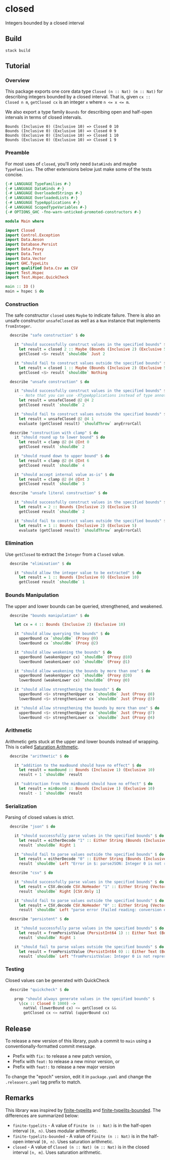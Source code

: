 # closed

Integers bounded by a closed interval

## Build

```plaintext
stack build
```

## Tutorial

### Overview

This package exports one core data type `Closed (n :: Nat) (m :: Nat)` for describing integers bounded by a closed interval. That is, given `cx :: Closed n m`, `getClosed cx` is an integer `x` where `n <= x <= m`.

We also export a type family `Bounds` for describing open and half-open intervals in terms of closed intervals.

```plaintext
Bounds (Inclusive 0) (Inclusive 10) => Closed 0 10
Bounds (Inclusive 0) (Exclusive 10) => Closed 0 9
Bounds (Exclusive 0) (Inclusive 10) => Closed 1 10
Bounds (Exclusive 0) (Exclusive 10) => Closed 1 9
```

### Preamble

For most uses of `closed`, you'll only need `DataKinds` and maybe `TypeFamilies`. The other extensions below just make some of the tests concise.

```haskell
{-# LANGUAGE TypeFamilies #-}
{-# LANGUAGE DataKinds #-}
{-# LANGUAGE OverloadedStrings #-}
{-# LANGUAGE OverloadedLists #-}
{-# LANGUAGE TypeApplications #-}
{-# LANGUAGE ScopedTypeVariables #-}
{-# OPTIONS_GHC -fno-warn-unticked-promoted-constructors #-}

module Main where

import Closed
import Control.Exception
import Data.Aeson
import Database.Persist
import Data.Proxy
import Data.Text
import Data.Vector
import GHC.TypeLits
import qualified Data.Csv as CSV
import Test.Hspec
import Test.Hspec.QuickCheck

main :: IO ()
main = hspec $ do
```

### Construction

The safe constructor `closed` uses `Maybe` to indicate failure. There is also an unsafe constructor `unsafeClosed` as well as a `Num` instance that implements `fromInteger`.

```haskell
  describe "safe construction" $ do

    it "should successfully construct values in the specified bounds" $ do
      let result = closed 2 :: Maybe (Bounds (Inclusive 2) (Exclusive 5))
      getClosed <$> result `shouldBe` Just 2

    it "should fail to construct values outside the specified bounds" $ do
      let result = closed 1 :: Maybe (Bounds (Inclusive 2) (Exclusive 5))
      getClosed <$> result `shouldBe` Nothing

  describe "unsafe construction" $ do

    it "should successfully construct values in the specified bounds" $ do
      -- Note that you can use -XTypeApplications instead of type annotations
      let result = unsafeClosed @2 @4 2
      getClosed result `shouldBe` 2

    it "should fail to construct values outside the specified bounds" $ do
      let result = unsafeClosed @2 @4 1
      evaluate (getClosed result) `shouldThrow` anyErrorCall

  describe "construction with clamp" $ do
    it "should round up to lower bound" $ do
      let result = clamp @2 @4 @Int 0
      getClosed result `shouldBe` 2 

    it "should round down to upper bound" $ do
      let result = clamp @2 @4 @Int 6
      getClosed result `shouldBe` 4

    it "should accept internal value as-is" $ do
      let result = clamp @2 @4 @Int 3
      getClosed result `shouldBe` 3

  describe "unsafe literal construction" $ do

    it "should successfully construct values in the specified bounds" $ do
      let result = 2 :: Bounds (Inclusive 2) (Exclusive 5)
      getClosed result `shouldBe` 2

    it "should fail to construct values outside the specified bounds" $ do
      let result = 1 :: Bounds (Inclusive 2) (Exclusive 5)
      evaluate (getClosed result) `shouldThrow` anyErrorCall
```

### Elimination

Use `getClosed` to extract the `Integer` from a `Closed` value.

```haskell
  describe "elimination" $ do

    it "should allow the integer value to be extracted" $ do
      let result = 1 :: Bounds (Inclusive 0) (Exclusive 10)
      getClosed result `shouldBe` 1
```

### Bounds Manipulation

The upper and lower bounds can be queried, strengthened, and weakened.

```haskell
  describe "bounds manipulation" $ do

    let cx = 4 :: Bounds (Inclusive 2) (Exclusive 10)

    it "should allow querying the bounds" $ do
      upperBound cx `shouldBe` (Proxy @9)
      lowerBound cx `shouldBe` (Proxy @2)

    it "should allow weakening the bounds" $ do
      upperBound (weakenUpper cx) `shouldBe` (Proxy @10)
      lowerBound (weakenLower cx) `shouldBe` (Proxy @1)

    it "should allow weakening the bounds by more than one" $ do
      upperBound (weakenUpper cx) `shouldBe` (Proxy @20)
      lowerBound (weakenLower cx) `shouldBe` (Proxy @0)

    it "should allow strengthening the bounds" $ do
      upperBound <$> strengthenUpper cx `shouldBe` Just (Proxy @8)
      lowerBound <$> strengthenLower cx `shouldBe` Just (Proxy @3)

    it "should allow strengthening the bounds by more than one" $ do
      upperBound <$> strengthenUpper cx `shouldBe` Just (Proxy @7)
      lowerBound <$> strengthenLower cx `shouldBe` Just (Proxy @4)
```

### Arithmetic

Arithmetic gets stuck at the upper and lower bounds instead of wrapping. This is called [Saturation Arithmetic](https://en.wikipedia.org/wiki/Saturation_arithmetic).

```haskell
  describe "arithmetic" $ do

    it "addition to the maxBound should have no effect" $ do
      let result = maxBound :: Bounds (Inclusive 1) (Exclusive 10)
      result + 1 `shouldBe` result

    it "subtraction from the minBound should have no effect" $ do
      let result = minBound :: Bounds (Inclusive 1) (Exclusive 10)
      result - 1 `shouldBe` result
```

### Serialization

Parsing of closed values is strict.

```haskell
  describe "json" $ do

    it "should successfully parse values in the specified bounds" $ do
      let result = eitherDecode "1" :: Either String (Bounds (Inclusive 1) (Exclusive 10))
      result `shouldBe` Right 1

    it "should fail to parse values outside the specified bounds" $ do
      let result = eitherDecode "0" :: Either String (Bounds (Inclusive 1) (Exclusive 10))
      result `shouldBe` Left "Error in $: parseJSON: Integer 0 is not representable in Closed 1 9"

  describe "csv" $ do

    it "should successfully parse values in the specified bounds" $ do
      let result = CSV.decode CSV.NoHeader "1" :: Either String (Vector (CSV.Only (Bounds (Inclusive 1) (Exclusive 10))))
      result `shouldBe` Right [CSV.Only 1]

    it "should fail to parse values outside the specified bounds" $ do
      let result = CSV.decode CSV.NoHeader "0" :: Either String (Vector (CSV.Only (Bounds (Inclusive 1) (Exclusive 10))))
      result `shouldBe` Left "parse error (Failed reading: conversion error: parseField: Integer 0 is not representable in Closed 1 9) at \"\""

  describe "persistent" $ do

    it "should successfully parse values in the specified bounds" $ do
      let result = fromPersistValue (PersistInt64 1) :: Either Text (Bounds (Inclusive 1) (Exclusive 10))
      result `shouldBe` Right 1

    it "should fail to parse values outside the specified bounds" $ do
      let result = fromPersistValue (PersistInt64 0) :: Either Text (Bounds (Inclusive 1) (Exclusive 10))
      result `shouldBe` Left "fromPersistValue: Integer 0 is not representable in Closed 1 9"
```

### Testing

Closed values can be generated with QuickCheck

```haskell
  describe "quickcheck" $ do

    prop "should always generate values in the specified bounds" $
      \(cx :: Closed 0 1000) ->
        natVal (lowerBound cx) <= getClosed cx &&
        getClosed cx <= natVal (upperBound cx)
```

## Release

To release a new version of this library, push a commit to `main` using a
conventionally-formatted commit message.

- Prefix with `fix:` to release a new patch version,
- Prefix with `feat:` to release a new minor version, or
- Prefix with `feat!:` to release a new major version

To change the "epoch" version, edit it in `package.yaml` and change the
`.releaserc.yaml` tag prefix to match.

## Remarks

This library was inspired by [finite-typelits](https://hackage.haskell.org/package/finite-typelits) and [finite-typelits-bounded](https://github.com/pseudonom/finite-typelits-bounded). The differences are summarized below:

* `finite-typelits` - A value of `Finite (n :: Nat)` is in the half-open interval `[0, n)`. Uses modular arithmetic.
* `finite-typelits-bounded` - A value of `Finite (n :: Nat)` is in the half-open interval `[0, n)`. Uses saturation arithmetic.
* `closed` - A value of `Closed (n :: Nat) (m :: Nat)` is in the closed interval `[n, m]`. Uses saturation arithmetic.
